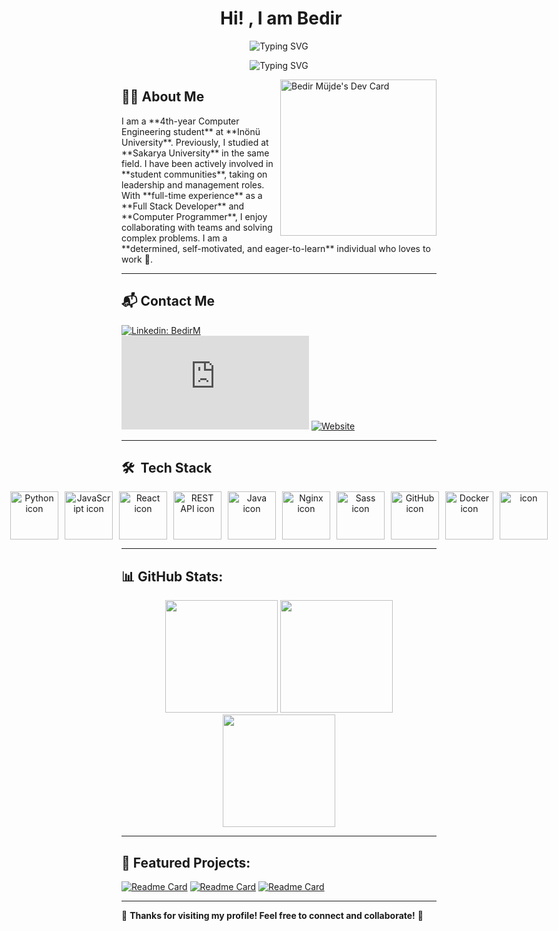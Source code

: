 <h1 align="center"> &nbsp;Hi! , I am Bedir</h1>

<p align="center">
  <img src="https://readme-typing-svg.herokuapp.com?font=Fira+Code&size=22&pause=1000&color=F7C900&center=true&vCenter=true&width=500&lines=Full+Stack+Developer;Computer+Engineering+Student;Tech+Enthusiast;" alt="Typing SVG" />
</p>
<p align="center">
  <img src="https://readme-typing-svg.herokuapp.com?font=Fira+Code&size=22&pause=1000&color=F7C900&center=true&vCenter=true&width=500&lines=Junior+Software+Developer;Cyber+Security;Python+AI" alt="Typing SVG" />
</p>

<a><img src="https://github.com/BedirM/BedirM/blob/main/Bedir_M%C3%BCjde_.PNG" align=right width="250" alt="Bedir Müjde's Dev Card"/></a>

## 👨‍💻 About Me
<p align="left">
I am a **4th-year Computer Engineering student** at **Inönü University**. Previously, I studied at **Sakarya University** in the same field.  
I have been actively involved in **student communities**, taking on leadership and management roles.  
With **full-time experience** as a **Full Stack Developer** and **Computer Programmer**, I enjoy collaborating with teams and solving complex problems.  
I am a **determined, self-motivated, and eager-to-learn** individual who loves to work 🙂.  
</p>

---

## 📬 Contact Me  
[![Linkedin: BedirM](https://img.shields.io/badge/-Bedir%20Müjde-blue?style=flat-square&logo=Linkedin&logoColor=white&link=https://www.linkedin.com/in/bedir-m%C3%BCjde-3a27b6221/)](https://www.linkedin.com/in/bedir-m%C3%BCjde-3a27b6221/)  
[![Gmail Badge](https://img.shields.io/badge/-Bedir%20Müjde-c14438?style=flat&logo=Gmail&logoColor=white&link=mailto:bedirmujde@hotmail.com)](mailto:bedirmujde@hotmail.com)
[![Website](https://img.shields.io/badge/-Personal%20Website-222?style=flat-square&logo=Google-Chrome&logoColor=white&link=https://personal-website-kohl-psi.vercel.app/)](https://personal-website-kohl-psi.vercel.app/)

---

## 🛠 &nbsp;Tech Stack  
<div align="center" style="display: flex; justify-content: center; gap: 10px; align-items: center; width:100%">
    <img src="https://techstack-generator.vercel.app/python-icon.svg" alt="Python icon" width="77" height="77" />
    <img src="https://techstack-generator.vercel.app/js-icon.svg" alt="JavaScript icon" width="77" height="77" />
    <img src="https://techstack-generator.vercel.app/react-icon.svg" alt="React icon" width="77" height="77" />
    <img src="https://techstack-generator.vercel.app/restapi-icon.svg" alt="REST API icon" width="77" height="77" />
    <img src="https://techstack-generator.vercel.app/java-icon.svg" alt="Java icon" width="77" height="77" />
    <img src="https://techstack-generator.vercel.app/nginx-icon.svg" alt="Nginx icon" width="77" height="77" />
    <img src="https://techstack-generator.vercel.app/sass-icon.svg" alt="Sass icon" width="77" height="77" />
    <img src="https://techstack-generator.vercel.app/github-icon.svg" alt="GitHub icon" width="77" height="77" />
    <img src="https://techstack-generator.vercel.app/docker-icon.svg" alt="Docker icon" width="77" height="77" />    
    <img src="https://techstack-generator.vercel.app/mysql-icon.svg" alt="icon" width="77" height="77" />
</div>

---

## 📊 GitHub Stats:
<div align="center">
  <img src="https://github-readme-stats.vercel.app/api?username=BedirM&show_icons=true&theme=radical" height="180em" />
  <img src="https://github-readme-streak-stats.herokuapp.com/?user=BedirM&theme=radical" height="180em" />
  <img src="https://github-readme-stats.vercel.app/api/top-langs/?username=BedirM&layout=compact&langs_count=8&theme=radical" height="180em" />
</div>

---

## 📌 Featured Projects:
[![Readme Card](https://github-readme-stats.vercel.app/api/pin/?username=BedirM&repo=Web_Scraping_Beatifulsoup_TelegramBot&theme=radical)](https://github.com/BedirM/Web_Scraping_Beatifulsoup_TelegramBot)
[![Readme Card](https://github-readme-stats.vercel.app/api/pin/?username=BedirM&repo=social_medya_app&theme=radical)](https://github.com/BedirM/social_medya_app)
[![Readme Card](https://github-readme-stats.vercel.app/api/pin/?username=BedirM&repo=Gym_Member_Managment_System&theme=radical)](https://github.com/BedirM/Gym_Member_Managment_System)

---

🌟 **Thanks for visiting my profile! Feel free to connect and collaborate!** 🚀
